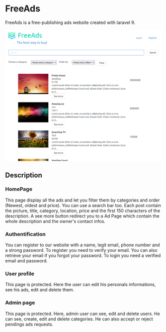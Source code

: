 # FreeAds

FreeAds is a free-publishing ads website created with laravel 9.

![](2022-05-19-00-47-49.png)

## Description

### HomePage
This page display all the ads and let you filter them by categories and order (Newest, oldest and price). You can use a search bar too.
Each post contain the picture, title, category, location, price and the first 150 characters of the description. A see more button redirect you to a Ad Page which contain the whole description and the owner's contact infos.

### Authentification 
You can register to our website with a name, legit email, phone number and a strong password. To register you need to verify your email. You can also retrieve your email if you forgot your password.
To login you need a verified email and password. 

### User profile
This page is protected. 
Here the user can edit his personals informations, see his ads, edit and delete them. 

### Admin page
This page is protected.
Here, admin user can see, edit and delete users.
He can see, create, edit and delete categories. He can also accept or reject pendings ads requests.
